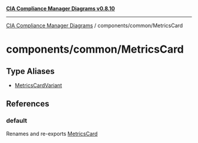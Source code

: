 [**CIA Compliance Manager Diagrams v0.8.10**](../../../README.md)

***

[CIA Compliance Manager Diagrams](../../../modules.md) / components/common/MetricsCard

# components/common/MetricsCard

## Type Aliases

- [MetricsCardVariant](type-aliases/MetricsCardVariant.md)

## References

### default

Renames and re-exports [MetricsCard](../../variables/MetricsCard.md)

